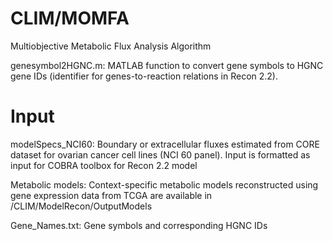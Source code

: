 # CLIM/MOMFA
Multiobjective Metabolic Flux Analysis Algorithm

genesymbol2HGNC.m: MATLAB function to convert gene symbols to HGNC gene IDs (identifier for genes-to-reaction relations in Recon 2.2).


# Input
modelSpecs_NCI60: Boundary or extracellular fluxes estimated from CORE dataset for ovarian cancer cell lines (NCI 60 panel). Input is formatted as input for COBRA toolbox for Recon 2.2 model

Metabolic models: Context-specific metabolic models reconstructed using gene expression data from TCGA are available in /CLIM/ModelRecon/OutputModels

Gene_Names.txt: Gene symbols and corresponding HGNC IDs
